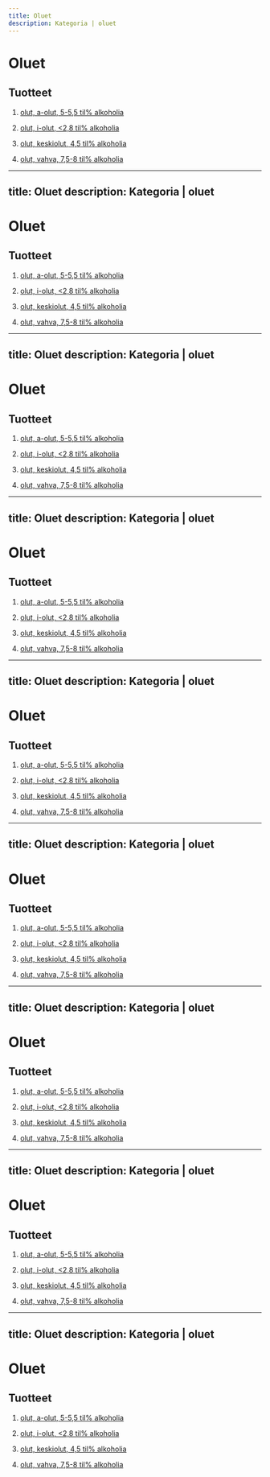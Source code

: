 ```yaml
---
title: Oluet
description: Kategoria | oluet
---
```


# Oluet

## Tuotteet

1. [olut, a-olut, 5-5,5 til% alkoholia](/olut-a-olut-5-5-5-til-alkoholia)

1. [olut, i-olut, <2,8 til% alkoholia](/olut-i-olut-2-8-til-alkoholia)

1. [olut, keskiolut, 4,5 til% alkoholia](/olut-keskiolut-4-5-til-alkoholia)

1. [olut, vahva, 7,5-8 til% alkoholia](/olut-vahva-7-5-8-til-alkoholia)
---
title: Oluet
description: Kategoria | oluet
---

# Oluet

## Tuotteet

1. [olut, a-olut, 5-5,5 til% alkoholia](/olut-a-olut-5-5-5-til-alkoholia)

1. [olut, i-olut, <2,8 til% alkoholia](/olut-i-olut-2-8-til-alkoholia)

1. [olut, keskiolut, 4,5 til% alkoholia](/olut-keskiolut-4-5-til-alkoholia)

1. [olut, vahva, 7,5-8 til% alkoholia](/olut-vahva-7-5-8-til-alkoholia)
---
title: Oluet
description: Kategoria | oluet
---

# Oluet

## Tuotteet

1. [olut, a-olut, 5-5,5 til% alkoholia](/olut-a-olut-5-5-5-til-alkoholia)

1. [olut, i-olut, <2,8 til% alkoholia](/olut-i-olut-2-8-til-alkoholia)

1. [olut, keskiolut, 4,5 til% alkoholia](/olut-keskiolut-4-5-til-alkoholia)

1. [olut, vahva, 7,5-8 til% alkoholia](/olut-vahva-7-5-8-til-alkoholia)
---
title: Oluet
description: Kategoria | oluet
---

# Oluet

## Tuotteet

1. [olut, a-olut, 5-5,5 til% alkoholia](/olut-a-olut-5-5-5-til-alkoholia)

1. [olut, i-olut, <2,8 til% alkoholia](/olut-i-olut-2-8-til-alkoholia)

1. [olut, keskiolut, 4,5 til% alkoholia](/olut-keskiolut-4-5-til-alkoholia)

1. [olut, vahva, 7,5-8 til% alkoholia](/olut-vahva-7-5-8-til-alkoholia)
---
title: Oluet
description: Kategoria | oluet
---

# Oluet

## Tuotteet

1. [olut, a-olut, 5-5,5 til% alkoholia](/olut-a-olut-5-5-5-til-alkoholia)

1. [olut, i-olut, <2,8 til% alkoholia](/olut-i-olut-2-8-til-alkoholia)

1. [olut, keskiolut, 4,5 til% alkoholia](/olut-keskiolut-4-5-til-alkoholia)

1. [olut, vahva, 7,5-8 til% alkoholia](/olut-vahva-7-5-8-til-alkoholia)
---
title: Oluet
description: Kategoria | oluet
---

# Oluet

## Tuotteet

1. [olut, a-olut, 5-5,5 til% alkoholia](/olut-a-olut-5-5-5-til-alkoholia)

1. [olut, i-olut, <2,8 til% alkoholia](/olut-i-olut-2-8-til-alkoholia)

1. [olut, keskiolut, 4,5 til% alkoholia](/olut-keskiolut-4-5-til-alkoholia)

1. [olut, vahva, 7,5-8 til% alkoholia](/olut-vahva-7-5-8-til-alkoholia)
---
title: Oluet
description: Kategoria | oluet
---

# Oluet

## Tuotteet

1. [olut, a-olut, 5-5,5 til% alkoholia](/olut-a-olut-5-5-5-til-alkoholia)

1. [olut, i-olut, <2,8 til% alkoholia](/olut-i-olut-2-8-til-alkoholia)

1. [olut, keskiolut, 4,5 til% alkoholia](/olut-keskiolut-4-5-til-alkoholia)

1. [olut, vahva, 7,5-8 til% alkoholia](/olut-vahva-7-5-8-til-alkoholia)
---
title: Oluet
description: Kategoria | oluet
---

# Oluet

## Tuotteet

1. [olut, a-olut, 5-5,5 til% alkoholia](/olut-a-olut-5-5-5-til-alkoholia)

1. [olut, i-olut, <2,8 til% alkoholia](/olut-i-olut-2-8-til-alkoholia)

1. [olut, keskiolut, 4,5 til% alkoholia](/olut-keskiolut-4-5-til-alkoholia)

1. [olut, vahva, 7,5-8 til% alkoholia](/olut-vahva-7-5-8-til-alkoholia)
---
title: Oluet
description: Kategoria | oluet
---

# Oluet

## Tuotteet

1. [olut, a-olut, 5-5,5 til% alkoholia](/olut-a-olut-5-5-5-til-alkoholia)

1. [olut, i-olut, <2,8 til% alkoholia](/olut-i-olut-2-8-til-alkoholia)

1. [olut, keskiolut, 4,5 til% alkoholia](/olut-keskiolut-4-5-til-alkoholia)

1. [olut, vahva, 7,5-8 til% alkoholia](/olut-vahva-7-5-8-til-alkoholia)
